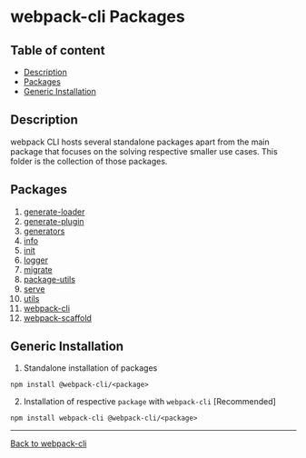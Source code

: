 # webpack-cli Packages

## Table of content

-   [Description](#description)
-   [Packages](#packages)
-   [Generic Installation](#generic-installation)

## Description

webpack CLI hosts several standalone packages apart from the main package that focuses on the solving respective smaller use cases.
This folder is the collection of those packages.

## Packages

1. [generate-loader](https://github.com/webpack/webpack-cli/tree/master/packages/generate-loader)
2. [generate-plugin](https://github.com/webpack/webpack-cli/tree/master/packages/generate-plugin)
3. [generators](https://github.com/webpack/webpack-cli/tree/master/packages/generators)
4. [info](https://github.com/webpack/webpack-cli/tree/master/packages/info)
5. [init](https://github.com/webpack/webpack-cli/tree/master/packages/init)
6. [logger](https://github.com/webpack/webpack-cli/tree/master/packages/logger)
7. [migrate](https://github.com/webpack/webpack-cli/tree/master/packages/migrate)
8. [package-utils](https://github.com/webpack/webpack-cli/tree/master/packages/package-utils)
9. [serve](https://github.com/webpack/webpack-cli/tree/master/packages/serve)
10. [utils](https://github.com/webpack/webpack-cli/tree/master/packages/utils)
11. [webpack-cli](https://github.com/webpack/webpack-cli/tree/master/packages/webpack-cli)
12. [webpack-scaffold](https://github.com/webpack/webpack-cli/tree/master/packages/webpack-scaffold)

## Generic Installation

1. Standalone installation of packages

```shell
npm install @webpack-cli/<package>
```

2. Installation of respective `package` with `webpack-cli` [Recommended]

```shell
npm install webpack-cli @webpack-cli/<package>
```

---

[Back to webpack-cli](https://github.com/webpack/webpack-cli)

